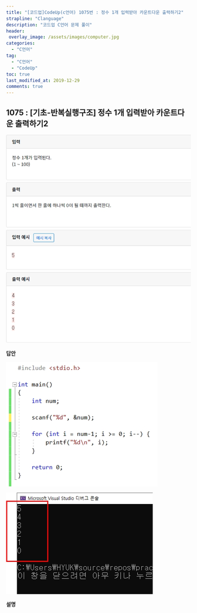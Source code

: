 ```yaml
---
title: "[코드업]CodeUp(c언어) 1075번 : 정수 1개 입력받아 카운트다운 출력하기2"
strapline: "Clanguage"
description: "코드업 C언어 문제 풀이"
header:
 overlay_image: /assets/images/computer.jpg
categories:
  - "C언어"
tag:
  - "C언어"
  - "CodeUp"
toc: true
last_modified_at: 2019-12-29
comments: true
---
```


## 1075 : [기초-반복실행구조] 정수 1개 입력받아 카운트다운 출력하기2

![c1075](/assets/images/c1075.jpg)

**답안**<br>

![c1075](/assets/images/c1075-2.jpg)

![c1075](/assets/images/c1075-1.jpg)

**설명**

